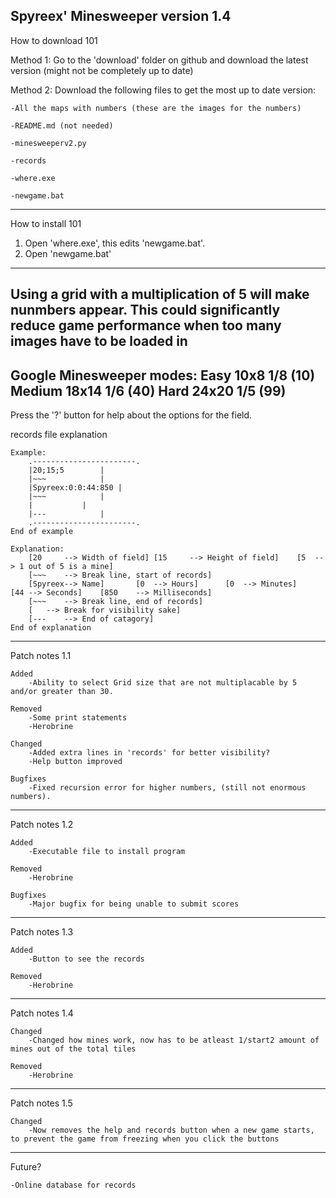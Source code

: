 Spyreex' Minesweeper version 1.4
-----


How to download 101

Method 1:
Go to the 'download' folder on github and download the latest version (might not be completely up to date)

Method 2:
Download the following files to get the most up to date version:

	-All the maps with numbers (these are the images for the numbers)

	-README.md (not needed)

	-minesweeperv2.py

	-records

	-where.exe

	-newgame.bat

-----

How to install 101

1. Open 'where.exe', this edits 'newgame.bat'.
2. Open 'newgame.bat'
-----

Using a grid with a multiplication of 5 will make nunmbers appear. This could significantly reduce game performance when too many images have to be loaded in
-----

Google Minesweeper modes:
Easy		10x8 1/8 (10)
Medium		18x14 1/6 (40)
Hard		24x20 1/5 (99)
-----

Press the '?' button for help about the options for the field.


records file explanation

	Example:
		.-----------------------.
		|20;15;5		|
		|~~~			|
		|Spyreex:0:0:44:850	|
		|~~~			|
		|			|
		|---			|
		.-----------------------.
	End of example
	
	Explanation:
		[20 	--> Width of field]	[15 	--> Height of field]	[5 	--> 1 out of 5 is a mine]
		[~~~	--> Break line, start of records]
		[Spyreex--> Name]		[0	--> Hours]		[0	--> Minutes]	[44	--> Seconds]	[850	--> Milliseconds]
		[~~~	--> Break line, end of records]
		[	--> Break for visibility sake]
		[---	--> End of catagory]
	End of explanation
-----


Patch notes 1.1

	Added
		-Ability to select Grid size that are not multiplacable by 5 and/or greater than 30.
	
	Removed
		-Some print statements
		-Herobrine
		
	Changed
		-Added extra lines in 'records' for better visibility?
		-Help button improved
			
	Bugfixes
		-Fixed recursion error for higher numbers, (still not enormous numbers).
-----

Patch notes 1.2
		
	Added
		-Executable file to install program
	
	Removed
		-Herobrine

	Bugfixes
		-Major bugfix for being unable to submit scores
-----

Patch notes 1.3

	Added
		-Button to see the records

	Removed
		-Herobrine
-----

Patch notes 1.4

	Changed
		-Changed how mines work, now has to be atleast 1/start2	amount of mines out of the total tiles

	Removed
		-Herobrine

-----

Patch notes 1.5
	
	Changed
		-Now removes the help and records button when a new game starts, to prevent the game from freezing when you click the buttons

-----

Future?

	-Online database for records